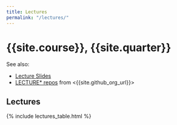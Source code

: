 ```yaml
---
title: Lectures
permalink: "/lectures/"
---
```


# {{site.course}}, {{site.quarter}}

See also: 
* [Lecture Slides](https://drive.google.com/drive/folders/1VP0OEd1wp8Posd6fogKh7GAcBCrnKkBy?usp=sharing)
* [LECTURE* repos]({{site.github_org_url}}?utf8=%E2%9C%93&q=LECTURE&type=&language=) from <{{site.github_org_url}}>

## Lectures
{% include lectures_table.html %}

